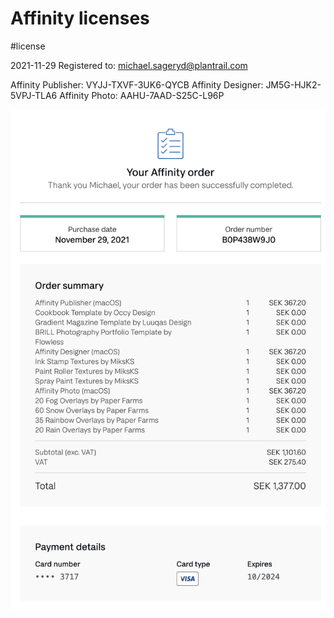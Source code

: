 # Affinity licenses
#license

2021-11-29
Registered to: michael.sageryd@plantrail.com

Affinity Publisher: VYJJ-TXVF-3UK6-QYCB
Affinity Designer: JM5G-HJK2-5VPJ-TLA6
Affinity Photo: AAHU-7AAD-S25C-L96P


![](Affinity%20licenses/image.png)<!-- {"width":430} -->